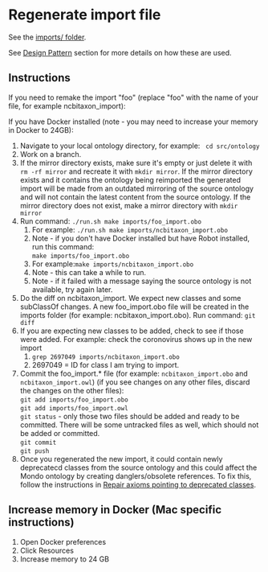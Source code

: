 # Regenerate import file

See the [imports/ folder](https://github.com/monarch-initiative/mondo/tree/master/imports).

See [Design Pattern](https://mondo.readthedocs.io/en/latest/editors-guide/e-design-patterns/) section for more details on how these are used.

## Instructions

If you need to remake the import "foo" (replace "foo" with the name of your file, for example ncbitaxon_import):

If you have Docker installed (note - you may need to increase your memory in Docker to 24GB): 

1. Navigate to your local ontology directory, for example:
` cd src/ontology`
2. Work on a branch.
3. If the mirror directory exists, make sure it's empty or just delete it with `rm -rf mirror` and recreate it with `mkdir mirror`. If the mirror directory exists and it contains the ontology being reimported the generated import will be made from an outdated mirroring of the source ontology and will not contain the latest content from the source ontology. If the mirror directory does not exist, make a mirror directory with `mkdir mirror`
4. Run command: `./run.sh make imports/foo_import.obo` 
    1. For example: `./run.sh make imports/ncbitaxon_import.obo`  
    1. Note - if you don't have Docker installed but have Robot installed, run this command:  
  `make imports/foo_import.obo` 
    1. For example:`make imports/ncbitaxon_import.obo`  
    1. Note - this can take a while to run.  
    1. Note - if it failed with a message saying the source ontology is not available, try again later.  
5. Do the diff on ncbitaxon_import. We expect new classes and some subClassOf changes. A new foo_import.obo file will be created in the imports folder (for example: ncbitaxon_import.obo). Run command: `git diff`  
6. If you are expecting new classes to be added, check to see if those were added. For example: check the coronovirus shows up in the new import
    1. `grep 2697049 imports/ncbitaxon_import.obo`
    2. 2697049 = ID for class I am trying to import.  
7. Commit the foo_import.* file (for example: `ncbitaxon_import.obo` and `ncbitaxon_import.owl`) (if you see changes on any other files, discard the changes on the other files):  
     `git add imports/foo_import.obo`  
     `git add imports/foo_import.owl`  
     `git status` - only those two files should be added and ready to be committed. There will be some untracked files as well, which should not be added or committed.  
     `git commit`  
     `git push`  
8. Once you regenerated the new import, it could contain newly deprecatecd classes from the source ontology and this could affect the Mondo ontology by creating danglers/obsolete references. To fix this, follow the instructions in [Repair axioms pointing to deprecated classes](https://mondo.readthedocs.io/en/latest/developer-guide/repair-obsoleted-classes/).

## Increase memory in Docker (Mac specific instructions)

1. Open Docker preferences
2. Click Resources
3. Increase memory to 24 GB
